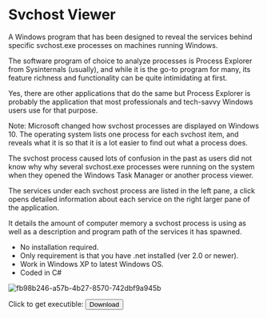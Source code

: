 # Svchost Viewer
A Windows program that has been designed to reveal the services behind specific svchost.exe processes on machines running Windows.

The software program of choice to analyze processes is Process Explorer from Sysinternals (usually), and while it is the go-to program for many, its feature richness and functionality can be quite intimidating at first.

Yes, there are other applications that do the same but Process Explorer is probably the application that most professionals and tech-savvy Windows users use for that purpose.

Note: Microsoft changed how svchost processes are displayed on Windows 10. The operating system lists one process for each svchost item, and reveals what it is so that it is a lot easier to find out what a process does.

The svchost process caused lots of confusion in the past as users did not know why why several svchost.exe processes were running on the system when they opened the Windows Task Manager or another process viewer.

The services under each svchost process are listed in the left pane, a click opens detailed information about each service on the right larger pane of the application.

It details the amount of computer memory a svchost process is using as well as a description and program path of the services it has spawned.
- No installation required.
- Only requirement is that you have .net installed (ver 2.0 or newer).
- Work in Windows XP to latest Windows OS.
- Coded in C#

![fb98b246-a57b-4b27-8570-742dbf9a945b](https://user-images.githubusercontent.com/74606519/123817989-e6c39b00-d8f8-11eb-85cb-d42a867c98a7.jpg)

Click to get executible: <a href="https://github.com/boss-beep/svchostviewer/releases/download/download/Svchost.Viewer.exe">
  <button>Download</button>
</a>
